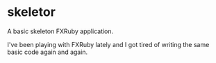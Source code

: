 # skeletor
A basic skeleton FXRuby application.

I've been playing with FXRuby lately and I got tired of writing the same basic code again and again.
